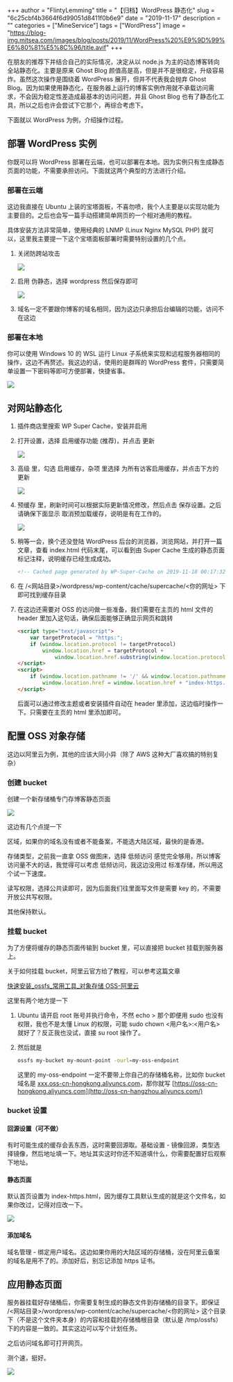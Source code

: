 +++
author = "FlintyLemming"
title = "【归档】WordPress 静态化"
slug = "6c25cbf4b3664f6d99051d8411f0b6e9"
date = "2019-11-17"
description = ""
categories = ["MineService"]
tags = ["WordPress"]
image = "https://blog-img.mitsea.com/images/blog/posts/2019/11/WordPress%20%E9%9D%99%E6%80%81%E5%8C%96/title.avif"
+++

在朋友的推荐下并结合自己的实际情况，决定从以 node.js 为主的动态博客转向全站静态化。主要是原来 Ghost Blog 颜值高是高，但是并不是很稳定，升级容易炸。虽然这次操作是围绕着 WordPress 展开，但并不代表我会抛弃 Ghost Blog。因为如果使用静态化，在服务器上运行的博客实例作用就不承载访问需求，不会因为稳定性差造成最基本的访问问题，并且 Ghost Blog 也有了静态化工具，所以之后也许会尝试下它那个，再综合考虑下。

下面就以 WordPress 为例，介绍操作过程。

## 部署 WordPress 实例

你既可以将 WordPress 部署在云端，也可以部署在本地。因为实例只有生成静态页面的功能，不需要承担访问。下面就这两个典型的方法进行介绍。

### 部署在云端

这边我直接在 Ubuntu 上装的宝塔面板，不喜勿喷，我个人主要是以实现功能为主要目的。之后也会写一篇手动搭建简单网页的一个相对通用的教程。

具体安装方法非常简单，使用经典的 LNMP (Linux Nginx MySQL PHP) 就可以，这里我主要提一下这个宝塔面板部署时需要特别设置的几个点。

1. 关闭防跨站攻击
    
    ![](https://blog-img.mitsea.com/images/blog/posts/2019/11/WordPress%20%E9%9D%99%E6%80%81%E5%8C%96/1.avif)
    
2. 启用 伪静态，选择 wordpress 然后保存即可
    
    ![](https://blog-img.mitsea.com/images/blog/posts/2019/11/WordPress%20%E9%9D%99%E6%80%81%E5%8C%96/2.avif)
    
3. 域名一定不要跟你博客的域名相同，因为这边只承担后台编辑的功能，访问不在这边

### 部署在本地

你可以使用 Windows 10 的 WSL 运行 Linux 子系统来实现和远程服务器相同的操作，这边不再赘述。我这边的话，使用的是群晖的 WordPress 套件，只需要简单设置一下密码等即可方便部署，快捷省事。

![](https://blog-img.mitsea.com/images/blog/posts/2019/11/WordPress%20%E9%9D%99%E6%80%81%E5%8C%96/3.avif)

## 对网站静态化

1. 插件商店里搜索 WP Super Cache，安装并启用
2. 打开设置，选择 启用缓存功能 (推荐)，并点击 更新
    
    ![](https://blog-img.mitsea.com/images/blog/posts/2019/11/WordPress%20%E9%9D%99%E6%80%81%E5%8C%96/4.avif)
    
3. 高级 里，勾选 启用缓存，杂项 里选择 为所有访客启用缓存，并点击下方的 更新
    
    ![](https://blog-img.mitsea.com/images/blog/posts/2019/11/WordPress%20%E9%9D%99%E6%80%81%E5%8C%96/5.avif)
    
4. 预缓存 里，刷新时间可以根据实际更新情况修改，然后点击 保存设置。之后请确保下面显示 取消预加载缓存，说明是有在工作的。
    
    ![](https://blog-img.mitsea.com/images/blog/posts/2019/11/WordPress%20%E9%9D%99%E6%80%81%E5%8C%96/6.avif)
    
5. 稍等一会，换个还没登陆 WordPress 后台的浏览器，浏览网站，并打开一篇文章，查看 index.html 代码末尾，可以看到由 Super Cache 生成的静态页面标记注释，说明缓存已经生成成功。
    
    ```html
    <!-- Cached page generated by WP-Super-Cache on 2019-11-18 00:17:32 -→
    ```
    
6. 在 /<网站目录>/wordpress/wp-content/cache/supercache/<你的网址> 下即可找到缓存目录
7. 在这边还需要对 OSS 的访问做一些准备，我们需要在主页的 html 文件的 header 里加入这句话，确保后面能够正确显示网页和跳转
    
    ```html
    <script type="text/javascript">
        var targetProtocol = "https:";
        if (window.location.protocol != targetProtocol)
            window.location.href = targetProtocol +
                window.location.href.substring(window.location.protocol.length);
    </script>
    <script>
        if (window.location.pathname != '/' && window.location.pathname != '/index-https.html')
            window.location.href = window.location.href + "index-https.html";
    </script>
    ```
    
    后面可以通过修改主题或者安装插件自动在 header 里添加，这边临时操作一下。只需要在主页的 html 里添加即可。
    

## 配置 OSS 对象存储

这边以阿里云为例，其他的应该大同小异（除了 AWS 这种大厂喜欢搞的特别复杂）

### 创建 bucket

创建一个新存储桶专门存博客静态页面

![](https://blog-img.mitsea.com/images/blog/posts/2019/11/WordPress%20%E9%9D%99%E6%80%81%E5%8C%96/7.avif)

这边有几个点提一下

区域，如果你的域名没有或者不能备案，不能选大陆区域，最快的是香港。

存储类型，之前我一直拿 OSS 做图床，选择 低频访问 感觉完全够用，所以博客访问量不大的话，我觉得可以考虑 低频访问，我这边没用过 标准存储，所以用这个试一下速度。

读写权限，选择公共读即可，因为后面我们往里面写文件是需要 key 的，不需要开放公共写权限。

其他保持默认。

### 挂载 bucket

为了方便将缓存的静态页面传输到 bucket 里，可以直接把 bucket 挂载到服务器上。

关于如何挂载 bucket，阿里云官方给了教程，可以参考这篇文章

[快速安装_ossfs_常用工具_对象存储 OSS-阿里云](https://help.aliyun.com/document_detail/32196.html)

这里有两个地方提一下

1. Ubuntu 请开启 root 账号并执行命令，不然 echo > 那个即便用 sudo 也没有权限，我也不是太懂 Linux 的权限，可能 sudo chown <用户名>:<用户名> 就好了？反正我也没试，直接 su root 操作了。
2. 然后就是 
    
    ```bash
    ossfs my-bucket my-mount-point -ourl=my-oss-endpoint
    ```
    
    这里的 my-oss-endpoint 一定不要带上你自己的存储桶名称，比如你 bucket 域名是 [xxx.oss-cn-hongkong.aliyuncs.com](flintyblog.oss-cn-hongkong.aliyuncs.com)，那你就写 [https://oss-cn-hongkong.aliyuncs.com](http://oss-cn-hangzhou.aliyuncs.com/)
    

### bucket 设置

#### 回源设置（可不做）

有时可能生成的缓存会丢东西，这时需要回源取。基础设置 - 镜像回源，类型选择镜像，然后地址填一下。地址其实这时你还不知道填什么，你需要配置好后观察下地址。

#### 静态页面

默认首页设置为 index-https.html，因为缓存工具默认生成的就是这个文件名，如果你改过，记得对应改一下。

![](https://blog-img.mitsea.com/images/blog/posts/2019/11/WordPress%20%E9%9D%99%E6%80%81%E5%8C%96/8.avif)

#### 添加域名

域名管理 - 绑定用户域名。这边如果你用的大陆区域的存储桶，没在阿里云备案的域名是用不了的。添加好后，别忘记添加 https 证书。

## 应用静态页面

服务器挂载好存储桶后，你需要复制生成的静态文件到存储桶的目录下。即保证 /<网站目录>/wordpress/wp-content/cache/supercache/<你的网址> 这个目录下（不是这个文件夹本身）的内容和挂载的存储桶根目录（默认是 /tmp/ossfs）下的内容是一致的。其实这边可以写个计划任务。

之后访问域名即可打开网页。

测个速，挺好。

![](https://blog-img.mitsea.com/images/blog/posts/2019/11/WordPress%20%E9%9D%99%E6%80%81%E5%8C%96/9.avif)